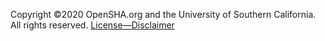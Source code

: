 Copyright &copy;2020 OpenSHA.org and the University of Southern California.
All rights reserved. [License&mdash;Disclaimer](License-Disclaimer)
